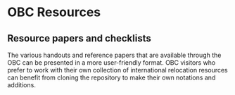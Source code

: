 # OBC Resources
## Resource papers and checklists
The various handouts and reference papers that are available through the OBC can be presented in a more user-friendly format. OBC visitors who prefer to work with their own collection of international relocation resources can benefit from cloning the repository to make their own notations and additions. 
